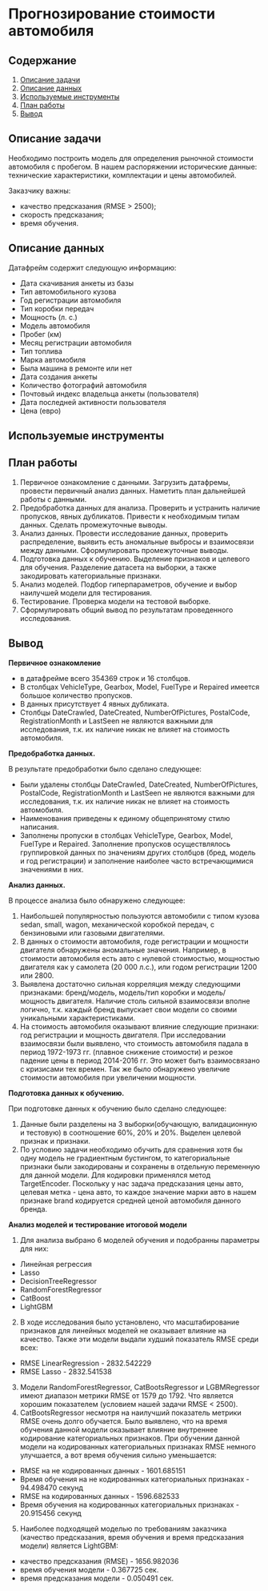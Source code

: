 # Прогнозирование стоимости автомобиля

## Содержание
1. [Описание задачи](https://github.com/avkrickaya/Portfolio/blob/main/Прогнозирование%20стоимости%20авто/README.md#описание-задачи)
2. [Описание данных](https://github.com/avkrickaya/Portfolio/blob/main/Прогнозирование%20стоимости%20авто/README.md#описание-данных)
3. [Используемые инструменты](https://github.com/avkrickaya/Portfolio/blob/main/Прогнозирование%20стоимости%20авто/README.md#используемые-инструменты)
4. [План работы](https://github.com/avkrickaya/Portfolio/blob/main/Прогнозирование%20стоимости%20авто/README.md#план-работы)
5. [Вывод](https://github.com/avkrickaya/Portfolio/blob/main/Прогнозирование%20стоимости%20авто/README.md#вывод)

## Описание задачи
Необходимо построить модель для определения рыночной стоимости автомобиля с пробегом. В нашем распоряжении исторические данные: технические характеристики, комплектации и цены автомобилей.

Заказчику важны:

* качество предсказания (RMSE > 2500);
* скорость предсказания;
* время обучения. 

## Описание данных

Датафрейм содержит следующую информацию:

* Дата скачивания анкеты из базы
* Тип автомобильного кузова
* Год регистрации автомобиля
* Тип коробки передач
* Мощность (л. с.)
* Модель автомобиля
* Пробег (км)
* Месяц регистрации автомобиля
* Тип топлива
* Марка автомобиля
* Была машина в ремонте или нет
* Дата создания анкеты
* Количество фотографий автомобиля
* Почтовый индекс владельца анкеты (пользователя)
* Дата последней активности пользователя
* Цена (евро)


## Используемые инструменты



## План работы
1. Первичное ознакомление с данными. Загрузить датафремы, провести первичный анализ данных. Наметить план дальнейшей работы с данными.
2.  Предобработка данных для анализа. Проверить и устранить наличие пропусков, явных дубликатов. Привести к необходимым типам данных. Сделать промежуточные выводы.
3. Анализ данных. Провести исследование данных, проверить распределение, выявить есть аномальные выбросы и взаимосвязи между данными. Сформулировать промежуточные выводы.
4. Подготовка данных к обучению. Выделение признаков и целевого для обучения. Разделение датасета на выборки, а также закодировать категориальные признаки.
5. Анализ моделей. Подбор гиперпараметров, обучение и выбор наилучшей модели для тестирования.
6. Тестирование. Проверка модели на тестовой выборке.
7. Сформулировать общий вывод по результатам проведенного исследования.

## Вывод
**Первичное ознакомление**

* в датафрейме всего 354369 строк и 16 столбцов.
* В столбцах VehicleType, Gearbox, Model, FuelType и Repaired имеется большое количество пропусков. 
* В данных присутствует 4 явных дубликата.
* Столбцы DateCrawled, DateCreated, NumberOfPictures, PostalCode, RegistrationMonth и LastSeen не являются важными для исследования, т.к. их наличие никак не влияет на стоимость автомобиля.


**Предобработка данных.**

В результате предобработки было сделано следующее:
* Были удалены столбцы DateCrawled, DateCreated, NumberOfPictures, PostalCode, RegistrationMonth и LastSeen не являются важными для исследования, т.к. их наличие никак не влияет на стоимость автомобиля.
* Наименования приведены к единому общепринятому стилю написания.
* Заполнены пропуски в столбцах VehicleType, Gearbox, Model, FuelType и Repaired. Заполнение пропусков осуществлялось группировкой данных по значениям других столбцов (бред, модель и год регистрации) и заполнение наиболее часто встречающимися значениями в них.

  
**Анализ данных.**

В процессе анализа было обнаружено следующее:
1.	Наибольшей популярностью пользуются автомобили с типом кузова sedan, small, wagon, механической коробкой передач, с бензиновыми или газовыми двигателями.
2.	В данных о стоимости автомобиля, годе регистрации и мощности двигателя обнаружены аномальные значения. Например, в стоимости автомобиля есть авто с нулевой стоимостью, мощностью двигателя как у самолета (20 000 л.с.), или годом регистрации 1200 или 2800.
3.	Выявлена достаточно сильная корреляция между следующими признаками: бренд/модель, модель/тип коробки и модель/ мощность двигателя. Наличие столь сильной взаимосвязи вполне логично, т.к. каждый бренд выпускает свои модели со своими уникальными характеристиками.
4.	На стоимость автомобиля оказывают влияние следующие признаки: год регистрации и мощность двигателя. При исследовании взаимосвязи были выявлено, что стоимость автомобиля падала в период 1972-1973 гг. (плавное снижение стоимости) и резкое падение цены в период 2014-2016 гг. Это может быть взаимосвязано с кризисами тех времен. Так же было обнаружено увеличие стоимости автомобиля при увеличении мощности.

**Подготовка данных к обучению.**

При подготовке данных к обучению было сделано следующее:
1.	Данные были разделены на 3 выборки(обучающую, валидационную и тестовую) в соотношение 60%, 20% и 20%. Выделен целевой признак и признаки.
2.	По условию задачи необходимо обучить для сравнения хотя бы одну модель не градиентным бустингом, то категориальные признаки были закодированы и сохранены в отдельную переменную для данной модели. Для кодировки применялся метод TargetEncoder. Поскольку у нас задача предсказания цены авто, целевая метка - цена авто, то каждое значение марки авто в нашем признаке brand кодируется средней ценой автомобиля данного бренда.

   
**Анализ моделей и тестирование итоговой модели**
1. Для анализа выбрано 6 моделей обучения и подобранны параметры для них:
  * Линейная регрессия
  * Lasso
  * DecisionTreeRegressor
  * RandomForestRegressor
  * CatBoost
  * LightGBM

2.	В ходе исследования было установлено, что масштабирование признаков для линейных моделей не оказывает влияние на качество. Также эти модели выдали худший показатель RMSE среди всех:
  * RMSE LinearRegression - 2832.542229
  * RMSE Lasso - 2832.541538
3.	Модели RandomForestRegressor, CatBootsRegressor и LGBMRegressor имеют диапазон метрики RMSE от 1579 до 1792. Что является хорошим показателем (условием нашей задачи RMSE < 2500).
4.	CatBootsRegressor несмотря на наилучший показатель метрики RMSE очень долго обучается. Было выявлено, что на время обучения данной модели оказывает влияние внутреннее кодирование категориальных признаков. При обучении данной модели на кодированных категориальных признаках RMSE немного улучшается, а вот время обучения сильно уменьшается:
  * RMSE на не кодированных данных - 1601.685151
  * Время обучения на не кодированных категориальных признаках - 94.498470 секунд
  * RMSE на кодированных данных - 1596.682533
  * Время обучения на кодированных категориальных признаках - 20.915456 секунд
5.	Наиболее подходящей моделью по требованиям заказчика (качество предсказания, время обучения и время предсказания модели) является LightGBM:
  * качество предсказания (RMSE) - 1656.982036
  * время обучения модели - 0.367725 сек.
  * время предсказания модели - 0.050491 сек.


